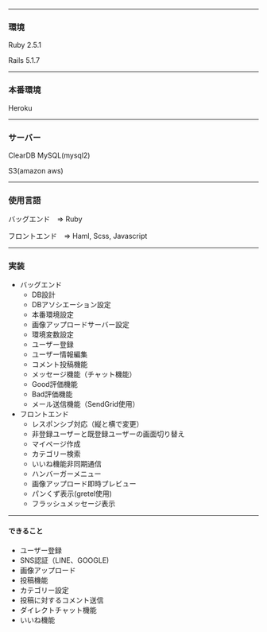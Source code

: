 ***
### 環境
Ruby 2.5.1

Rails 5.1.7
***
### 本番環境
Heroku
***
### サーバー
ClearDB MySQL(mysql2)

S3(amazon aws)
***
### 使用言語
バッグエンド　=> Ruby

フロントエンド　=> Haml, Scss, Javascript
***
### 実装

- バッグエンド
  - DB設計
  - DBアソシエーション設定
  - 本番環境設定
  - 画像アップロードサーバー設定
  - 環境変数設定
  - ユーザー登録
  - ユーザー情報編集
  - コメント投稿機能
  - メッセージ機能（チャット機能）
  - Good評価機能
  - Bad評価機能
  - メール送信機能（SendGrid使用）
- フロントエンド
  - レスポンシブ対応（縦と横で変更）
  - 非登録ユーザーと既登録ユーザーの画面切り替え
  - マイページ作成
  - カテゴリー検索
  - いいね機能非同期通信
  - ハンバーガーメニュー
  - 画像アップロード即時プレビュー
  - パンくず表示(gretel使用)
  - フラッシュメッセージ表示
***
#### できること
- ユーザー登録
- SNS認証（LINE、GOOGLE)
- 画像アップロード
- 投稿機能
- カテゴリー設定
- 投稿に対するコメント送信
- ダイレクトチャット機能
- いいね機能
